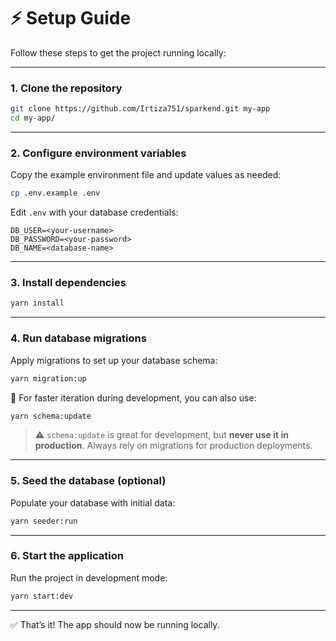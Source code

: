 # ⚡ Setup Guide

Follow these steps to get the project running locally:

---

### 1. Clone the repository

```bash
git clone https://github.com/Irtiza751/sparkend.git my-app
cd my-app/
```

---

### 2. Configure environment variables

Copy the example environment file and update values as needed:

```bash
cp .env.example .env
```

Edit `.env` with your database credentials:

```env
DB_USER=<your-username>
DB_PASSWORD=<your-password>
DB_NAME=<database-name>
```

---

### 3. Install dependencies

```bash
yarn install
```

---

### 4. Run database migrations

Apply migrations to set up your database schema:

```bash
yarn migration:up
```

🔹 For faster iteration during development, you can also use:

```bash
yarn schema:update
```

> ⚠️ `schema:update` is great for development, but **never use it in production**. Always rely on migrations for production deployments.

---

### 5. Seed the database (optional)

Populate your database with initial data:

```bash
yarn seeder:run
```

---

### 6. Start the application

Run the project in development mode:

```bash
yarn start:dev
```

---

✅ That’s it! The app should now be running locally.
